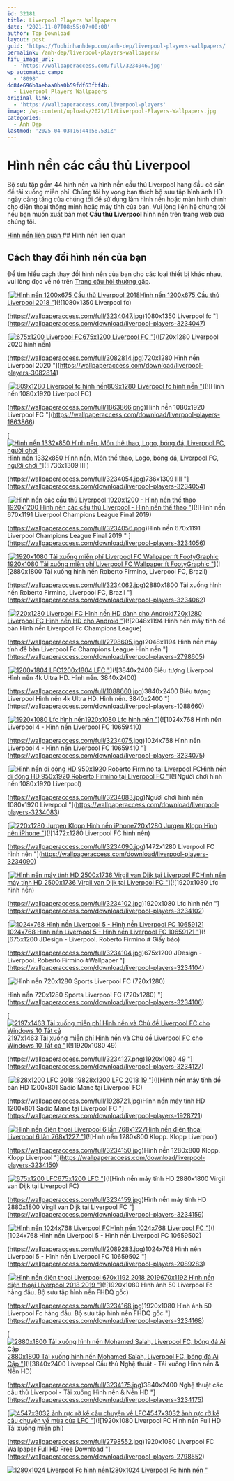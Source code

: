```yaml
---
id: 32181
title: Liverpool Players Wallpapers
date: '2021-11-07T08:55:07+00:00'
author: Top Download
layout: post
guid: 'https://Tophinhanhdep.com/anh-dep/liverpool-players-wallpapers/'
permalink: /anh-dep/liverpool-players-wallpapers/
fifu_image_url:
  - 'https://wallpaperaccess.com/full/3234046.jpg'
wp_automatic_camp:
  - '8098'
dd84e696b1aebaa0ba0b59fdf63fbf4b:
  - Liverpool Players Wallpapers
original_link:
  - 'https://wallpaperaccess.com/liverpool-players'
image: /wp-content/uploads/2021/11/Liverpool-Players-Wallpapers.jpg
categories:
  - Ảnh Đẹp
lastmod: '2025-04-03T16:44:58.531Z'
---
```

# Hình nền các cầu thủ Liverpool

Bộ sưu tập gồm 44 hình nền và hình nền cầu thủ Liverpool hàng đầu có sẵn để tải xuống miễn phí. Chúng tôi hy vọng bạn thích bộ sưu tập hình ảnh HD ngày càng tăng của chúng tôi để sử dụng làm hình nền hoặc màn hình chính cho điện thoại thông minh hoặc máy tính của bạn. Vui lòng liên hệ chúng tôi nếu bạn muốn xuất bản một **Cầu thủ Liverpool** hình nền trên trang web của chúng tôi.

[Hình nền liên quan ](#related) ## Hình nền liên quan

## Cách thay đổi hình nền của bạn

Để tìm hiểu cách thay đổi hình nền của bạn cho các loại thiết bị khác nhau, vui lòng đọc về nó trên [Trang câu hỏi thường gặp](https://tophinhanhdep.com/faq/).

  
[[![Hình nền 1200x675 Cầu thủ Liverpool 2018](https://wallpaperaccess.com/full/3234046.jpg)Hình nền 1200x675 Cầu thủ Liverpool 2018 "](https://wallpaperaccess.com/download/liverpool-players-3234046)](![1080x1350 Liverpool fc)

(https://wallpaperaccess.com/full/3234047.jpg)1080x1350 Liverpool fc "](https://wallpaperaccess.com/download/liverpool-players-3234047)

[[![675x1200 Liverpool FC](https://wallpaperaccess.com/full/3234048.jpg)675x1200 Liverpool FC "](https://wallpaperaccess.com/download/liverpool-players-3234048)](![720x1280 Liverpool 2020 hình nền)

(https://wallpaperaccess.com/full/3082814.jpg)720x1280 Hình nền Liverpool 2020 "](https://wallpaperaccess.com/download/liverpool-players-3082814)

[[![809x1280 Liverpool fc hình nền](https://wallpaperaccess.com/full/3234050.jpg)809x1280 Liverpool fc hình nền "](https://wallpaperaccess.com/download/liverpool-players-3234050)](![Hình nền 1080x1920 Liverpool FC)

(https://wallpaperaccess.com/full/1863866.png)Hình nền 1080x1920 Liverpool FC "](https://wallpaperaccess.com/download/liverpool-players-1863866)

[[![Hình nền 1332x850 Hình nền, Môn thể thao, Logo, bóng đá, Liverpool FC, người chơi](https://wallpaperaccess.com/full/3234053.jpg)Hình nền 1332x850 Hình nền, Môn thể thao, Logo, bóng đá, Liverpool FC, người chơi "](https://wallpaperaccess.com/download/liverpool-players-3234053)](![736x1309 اااا)

(https://wallpaperaccess.com/full/3234054.jpg)736x1309 اااا "](https://wallpaperaccess.com/download/liverpool-players-3234054)

[[![Hình nền các cầu thủ Liverpool 1920x1200 - Hình nền thể thao](https://wallpaperaccess.com/full/2089328.jpg)1920x1200 Hình nền các cầu thủ Liverpool - Hình nền thể thao "](https://wallpaperaccess.com/download/liverpool-players-2089328)](![Hình nền 670x1191 Liverpool Champions League Final 2019)

(https://wallpaperaccess.com/full/3234056.png)Hình nền 670x1191 Liverpool Champions League Final 2019 " ](https://wallpaperaccess.com/download/liverpool-players-3234056)

[[![1920x1080 Tải xuống miễn phí Liverpool FC Wallpaper ft FootyGraphic](https://wallpaperaccess.com/full/3234059.png)1920x1080 Tải xuống miễn phí Liverpool FC Wallpaper ft FootyGraphic "](https://wallpaperaccess.com/download/liverpool-players-3234059)](![2880x1800 Tải xuống hình nền Roberto Firmino, Liverpool FC, Brazil)

(https://wallpaperaccess.com/full/3234062.jpg)2880x1800 Tải xuống hình nền Roberto Firmino, Liverpool FC, Brazil "](https://wallpaperaccess.com/download/liverpool-players-3234062)

[[![720x1280 Liverpool FC Hình nền HD dành cho Android](https://wallpaperaccess.com/full/1863897.jpg)720x1280 Liverpool FC Hình nền HD cho Android "](https://wallpaperaccess.com/download/liverpool-players-1863897)](![2048x1194 Hình nền máy tính để bàn Hình nền Liverpool Fc Champions League)

(https://wallpaperaccess.com/full/2798605.jpg)2048x1194 Hình nền máy tính để bàn Liverpool Fc Champions League Hình nền "](https://wallpaperaccess.com/download/liverpool-players-2798605)

[[![1200x1804 LFC](https://wallpaperaccess.com/full/3234073.jpg)1200x1804 LFC "](https://wallpaperaccess.com/download/liverpool-players-3234073)](![3840x2400 Biểu tượng Liverpool Hình nền 4k Ultra HD.  Hình nền.  3840x2400)

(https://wallpaperaccess.com/full/1088660.jpg)3840x2400 Biểu tượng Liverpool Hình nền 4k Ultra HD. Hình nền. 3840x2400 "](https://wallpaperaccess.com/download/liverpool-players-1088660)

[[![1920x1080 Lfc hình nền](https://wallpaperaccess.com/full/3234074.jpg)1920x1080 Lfc hình nền "](https://wallpaperaccess.com/download/liverpool-players-3234074)](![1024x768 Hình nền Liverpool 4 - Hình nền Liverpool FC 10659410)

(https://wallpaperaccess.com/full/3234075.jpg)1024x768 Hình nền Liverpool 4 - Hình nền Liverpool FC 10659410 "](https://wallpaperaccess.com/download/liverpool-players-3234075)

[[![Hình nền di động HD 950x1920 Roberto Firmino tại Liverpool FC](https://wallpaperaccess.com/full/3234077.jpg)Hình nền di động HD 950x1920 Roberto Firmino tại Liverpool FC "](https://wallpaperaccess.com/download/liverpool-players-3234077)](![Người chơi hình nền 1080x1920 Liverpool)

(https://wallpaperaccess.com/full/3234083.jpg)Người chơi hình nền 1080x1920 Liverpool "](https://wallpaperaccess.com/download/liverpool-players-3234083)

[[![720x1280 Jurgen Klopp Hình nền iPhone](https://wallpaperaccess.com/full/3234089.jpg)720x1280 Jurgen Klopp Hình nền iPhone "](https://wallpaperaccess.com/download/liverpool-players-3234089)](![1472x1280 Liverpool FC hình nền)

(https://wallpaperaccess.com/full/3234090.jpg)1472x1280 Liverpool FC hình nền "](https://wallpaperaccess.com/download/liverpool-players-3234090)

[[![Hình nền máy tính HD 2500x1736 Virgil van Dijk tại Liverpool FC](https://wallpaperaccess.com/full/3234092.jpg)Hình nền máy tính HD 2500x1736 Virgil van Dijk tại Liverpool FC "](https://wallpaperaccess.com/download/liverpool-players-3234092)](![1920x1080 Lfc hình nền)

(https://wallpaperaccess.com/full/3234102.jpg)1920x1080 Lfc hình nền "](https://wallpaperaccess.com/download/liverpool-players-3234102)

[[![1024x768 Hình nền Liverpool 5 - Hình nền Liverpool FC 10659121](https://wallpaperaccess.com/full/3234103.jpg)1024x768 Hình nền Liverpool 5 - Hình nền Liverpool FC 10659121 "](https://wallpaperaccess.com/download/liverpool-players-3234103)](![675x1200 JDesign - Liverpool.  Roberto Firmino # Giấy báo)

(https://wallpaperaccess.com/full/3234104.jpg)675x1200 JDesign - Liverpool. Roberto Firmino #Wallpaper "](https://wallpaperaccess.com/download/liverpool-players-3234104)

[![Hình nền 720x1280 Sports Liverpool FC (720x1280)](https://wallpaperaccess.com/full/3234106.jpg)

Hình nền 720x1280 Sports Liverpool FC (720x1280) "](https://wallpaperaccess.com/download/liverpool-players-3234106)

[[![2197x1463 Tải xuống miễn phí Hình nền và Chủ đề Liverpool FC cho Windows 10 Tất cả](https://wallpaperaccess.com/full/3234109.jpg)2197x1463 Tải xuống miễn phí Hình nền và Chủ đề Liverpool FC cho Windows 10 Tất cả "](https://wallpaperaccess.com/download/liverpool-players-3234109)](![1920x1080 49)

(https://wallpaperaccess.com/full/3234127.png)1920x1080 49 "](https://wallpaperaccess.com/download/liverpool-players-3234127)

[[![828x1200 LFC 2018 19](https://wallpaperaccess.com/full/3234140.jpg)828x1200 LFC 2018 19 "](https://wallpaperaccess.com/download/liverpool-players-3234140)](![Hình nền máy tính để bàn HD 1200x801 Sadio Mane tại Liverpool FC)

(https://wallpaperaccess.com/full/1928721.jpg)Hình nền máy tính HD 1200x801 Sadio Mane tại Liverpool FC "](https://wallpaperaccess.com/download/liverpool-players-1928721)

[[![Hình nền điện thoại Liverpool 6 lần 768x1227](https://wallpaperaccess.com/full/3234149.jpg)Hình nền điện thoại Liverpool 6 lần 768x1227 "](https://wallpaperaccess.com/download/liverpool-players-3234149)](![Hình nền 1280x800 Klopp.  Klopp Liverpool)

(https://wallpaperaccess.com/full/3234150.jpg)Hình nền 1280x800 Klopp. Klopp Liverpool "](https://wallpaperaccess.com/download/liverpool-players-3234150)

[[![675x1200 LFC](https://wallpaperaccess.com/full/3234158.jpg)675x1200 LFC "](https://wallpaperaccess.com/download/liverpool-players-3234158)](![Hình nền máy tính HD 2880x1800 Virgil van Dijk tại Liverpool FC)

(https://wallpaperaccess.com/full/3234159.jpg)Hình nền máy tính HD 2880x1800 Virgil van Dijk tại Liverpool FC "](https://wallpaperaccess.com/download/liverpool-players-3234159)

[[![Hình nền 1024x768 Liverpool FC](https://wallpaperaccess.com/full/1088593.jpg)Hình nền 1024x768 Liverpool FC "](https://wallpaperaccess.com/download/liverpool-players-1088593)](![1024x768 Hình nền Liverpool 5 - Hình nền Liverpool FC 10659502)

(https://wallpaperaccess.com/full/2089283.jpg)1024x768 Hình nền Liverpool 5 - Hình nền Liverpool FC 10659502 "](https://wallpaperaccess.com/download/liverpool-players-2089283)

[[![Hình nền điện thoại Liverpool 670x1192 2018 2019](https://wallpaperaccess.com/full/3234166.jpg)670x1192 Hình nền điện thoại Liverpool 2018 2019 "](https://wallpaperaccess.com/download/liverpool-players-3234166)](![1920x1080 Hình ảnh 50 Liverpool Fc hàng đầu.  Bộ sưu tập hình nền FHDQ gốc)

(https://wallpaperaccess.com/full/3234168.jpg)1920x1080 Hình ảnh 50 Liverpool Fc hàng đầu. Bộ sưu tập hình nền FHDQ gốc "](https://wallpaperaccess.com/download/liverpool-players-3234168)

[[![2880x1800 Tải xuống hình nền Mohamed Salah, Liverpool FC, bóng đá Ai Cập](https://wallpaperaccess.com/full/3234173.jpg)2880x1800 Tải xuống hình nền Mohamed Salah, Liverpool FC, bóng đá Ai Cập "](https://wallpaperaccess.com/download/liverpool-players-3234173)](![3840x2400 Liverpool Cầu thủ Nghệ thuật - Tải xuống Hình nền & Nền HD)

(https://wallpaperaccess.com/full/3234175.jpg)3840x2400 Nghệ thuật các cầu thủ Liverpool - Tải xuống Hình nền &amp; Nền HD "](https://wallpaperaccess.com/download/liverpool-players-3234175)

[[![4547x3032 ảnh rực rỡ kể câu chuyện về LFC](https://wallpaperaccess.com/full/3234182.jpg)4547x3032 ảnh rực rỡ kể câu chuyện về mùa của LFC "](https://wallpaperaccess.com/download/liverpool-players-3234182)](![1920x1080 Liverpool FC Hình nền Full HD Tải xuống miễn phí)

(https://wallpaperaccess.com/full/2798552.jpg)1920x1080 Liverpool FC Wallpaper Full HD Free Download "](https://wallpaperaccess.com/download/liverpool-players-2798552)

[![1280x1024 Liverpool Fc hình nền](https://wallpaperaccess.com/full/3234184.jpg)1280x1024 Liverpool Fc hình nền "](https://wallpaperaccess.com/download/liverpool-players-3234184)

